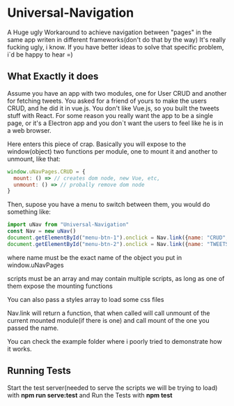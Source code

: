 # Universal-Navigation
  A Huge ugly Workaround to achieve navigation between "pages" in the same app writen in different frameworks(don't do that by the way)
  It's really fucking ugly, i know. If you have better ideas to solve that specific problem, i`d be happy to hear =)

## What Exactly it does
  Assume you have an app with two modules, one for User CRUD and another for fetching tweets. You asked for a friend of yours to make the users CRUD, and he did it in vue.js. You don't like Vue.js, so you built the tweets stuff with React. For some reason you really want the app to be a single page, or it's a Electron app and you don`t want the users to feel like he is in a web browser.

  Here enters this piece of crap. Basically you will expose to the window(object) two functions per module, one to mount it and another to unmount, like that:

  ````js
  window.uNavPages.CRUD = {
    mount: () => // creates dom node, new Vue, etc,
    unmount: () => // probally remove dom node
  }
  ````

  Then, supose you have a menu to switch between them, you would do something like:

  ````js
  import uNav from "Universal-Navigation"
  const Nav = new uNav()
  document.getElementById("menu-btn-1").onclick = Nav.link({name: "CRUD", scripts: ["dist/crud.js"]})
  document.getElementById("menu-btn-2").onclick = Nav.link({name: "TWEETS", scripts: ["dist/tweets.js"]})
  ````

  where name must be the exact name of the object you put in window.uNavPages

  scripts must be an array and may contain multiple scripts, as long as one of them expose the mounting functions

  You can also pass a styles array to load some css files

  Nav.link will return a function, that when called will call unmount of the current mounted module(if there is one) and call mount of the one you passed the name.

  You can check the example folder where i poorly tried to demonstrate how it works.

## Running Tests

  Start the test server(needed to serve the scripts we will be trying to load) with **npm run serve:test** and Run the Tests with **npm test**
